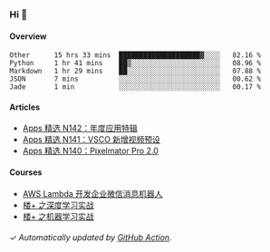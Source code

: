 ### Hi 👋

#### Overview

<!--START_SECTION:waka-->
```text
Other      15 hrs 33 mins  ████████████████████▓░░░░   82.16 % 
Python     1 hr 41 mins    ██▒░░░░░░░░░░░░░░░░░░░░░░   08.96 % 
Markdown   1 hr 29 mins    ██░░░░░░░░░░░░░░░░░░░░░░░   07.88 % 
JSON       7 mins          ░░░░░░░░░░░░░░░░░░░░░░░░░   00.62 % 
Jade       1 min           ░░░░░░░░░░░░░░░░░░░░░░░░░   00.17 % 
```
<!--END_SECTION:waka-->

#### Articles

<!-- BLOG:START -->
- [Apps 精选 N142：年度应用特辑](http://huhuhang.com/post/product-hunt/product-hunt-n142)
- [Apps 精选 N141：VSCO 新增视频预设](http://huhuhang.com/post/product-hunt/product-hunt-n141)
- [Apps 精选 N140：Pixelmator Pro 2.0](http://huhuhang.com/post/product-hunt/product-hunt-n140)
<!-- BLOG:END -->

#### Courses

<!-- SYL:START -->
- [AWS Lambda 开发企业微信消息机器人](https://lanqiao.cn/courses/2868)
- [楼+ 之深度学习实战](https://lanqiao.cn/courses/2617)
- [楼+ 之机器学习实战](https://lanqiao.cn/courses/2616)
<!-- SYL:END -->

###### ✓ Automatically updated by [GitHub Action](https://github.com/huhuhang/huhuhang/actions).
